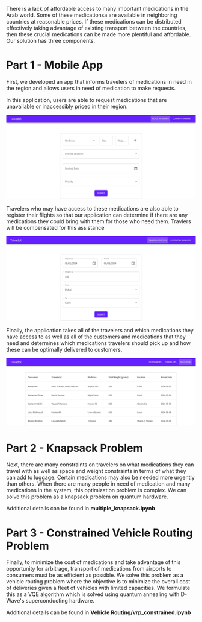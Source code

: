 There is a lack of affordable access to many important medications in the Arab world. Some of these medicationsa are available in neighboring countries at reasonable prices. If these medications can be distributed effectively taking advantage of existing transport between the countries, then these crucial medications can be made more plentiful and affordable. 
Our solution has three components.

# Part 1 - Mobile App

First, we developed an app that informs travelers of medications in need in the region and allows users in need of medication to make requests.

In this application, users are able to request medications that are unavailable or inaccessibly priced in their region.

![Image of the customer view](/images/customer_view.png)

Travelers who may have access to these medications are also able to register their flights so that our application can determine if there are any medications they could bring with them for those who need them. Travlers will be compensated for this assistance

![Image of the traveler view](/images/traveler_view.png)

Finally, the application takes all of the travelers and which medications they have access to as well as all of the customers and medications that they need and determines which medications travelers should pick up and how these can be optimally delivered to customers.

![Image of the customer view](/images/manager_view.png)

# Part 2 - Knapsack Problem

Next, there are many constraints on travelers on what medications they can travel with as well as space and weight constraints in terms of what they can add to luggage. Certain medications may also be needed more urgently than others. When there are many people in need of medication and many medications in the system, this optimization problem is complex. We can solve this problem as a knapsack problem on quantum hardware.

Additional details can be found in **multiple_knapsack.ipynb**

# Part 3 - Constrained Vehicle Routing Problem

Finally, to minimize the cost of medications and take advantage of this opportunity for arbitrage, transport of medications from airports to consumers must be as efficient as possible. We solve this problem as a vehicle routing problem where the objective is to minimize the overall cost of deliveries given a fleet of vehicles with limited capacities. We formulate this as a VQE algorithm which is solved using quantum annealing with D-Wave's superconducting hardware.

Additional details can be found in **Vehicle Routing/vrp_constrained.ipynb**